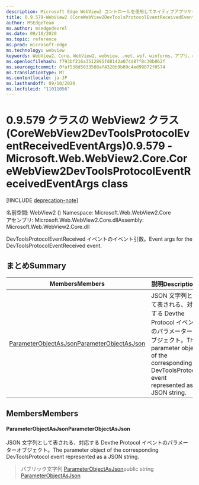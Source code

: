 ```yaml
---
description: Microsoft Edge WebView2 コントロールを使用してネイティブアプリケーションに web 技術 (HTML、CSS、JavaScript) を埋め込む
title: 0.9.579-WebView2 (CoreWebView2DevToolsProtocolEventReceivedEventArgs の場合)
author: MSEdgeTeam
ms.author: msedgedevrel
ms.date: 09/10/2020
ms.topic: reference
ms.prod: microsoft-edge
ms.technology: webview
keywords: WebView2、Core、WebView2、webview、.net、wpf、winforms、アプリ、edge、CoreWebView2、CoreWebView2Controller、browser control、edge html、Microsoft の WebView2。 CoreWebView2DevToolsProtocolEventReceivedEventArgs。
ms.openlocfilehash: f793bf216a3512895fd8142a074d87f8c30b862f
ms.sourcegitcommit: 0faf538d5033508af4320b9b89c4ed99872f0574
ms.translationtype: MT
ms.contentlocale: ja-JP
ms.lasthandoff: 09/10/2020
ms.locfileid: "11011056"
---
```

# <span data-ttu-id="ed1e7-104">0.9.579 クラスの WebView2 クラス (CoreWebView2DevToolsProtocolEventReceivedEventArgs)</span><span class="sxs-lookup"><span data-stu-id="ed1e7-104">0.9.579 - Microsoft.Web.WebView2.Core.CoreWebView2DevToolsProtocolEventReceivedEventArgs class</span></span> 

[!INCLUDE [deprecation-note](../../includes/deprecation-note.md)]

<span data-ttu-id="ed1e7-105">名前空間: WebView2 () </span><span class="sxs-lookup"><span data-stu-id="ed1e7-105">Namespace: Microsoft.Web.WebView2.Core</span></span>\
<span data-ttu-id="ed1e7-106">アセンブリ: Microsoft.Web.WebView2.Core.dll</span><span class="sxs-lookup"><span data-stu-id="ed1e7-106">Assembly: Microsoft.Web.WebView2.Core.dll</span></span>

<span data-ttu-id="ed1e7-107">DevToolsProtocolEventReceived イベントのイベント引数。</span><span class="sxs-lookup"><span data-stu-id="ed1e7-107">Event args for the DevToolsProtocolEventReceived event.</span></span>

## <span data-ttu-id="ed1e7-108">まとめ</span><span class="sxs-lookup"><span data-stu-id="ed1e7-108">Summary</span></span>

 <span data-ttu-id="ed1e7-109">Members</span><span class="sxs-lookup"><span data-stu-id="ed1e7-109">Members</span></span>                        | <span data-ttu-id="ed1e7-110">説明</span><span class="sxs-lookup"><span data-stu-id="ed1e7-110">Descriptions</span></span>
--------------------------------|---------------------------------------------
[<span data-ttu-id="ed1e7-111">ParameterObjectAsJson</span><span class="sxs-lookup"><span data-stu-id="ed1e7-111">ParameterObjectAsJson</span></span>](#parameterobjectasjson) | <span data-ttu-id="ed1e7-112">JSON 文字列として表される、対応する Devthe Protocol イベントのパラメーターオブジェクト。</span><span class="sxs-lookup"><span data-stu-id="ed1e7-112">The parameter object of the corresponding DevToolsProtocol event represented as a JSON string.</span></span>

## <span data-ttu-id="ed1e7-113">Members</span><span class="sxs-lookup"><span data-stu-id="ed1e7-113">Members</span></span>

#### <span data-ttu-id="ed1e7-114">ParameterObjectAsJson</span><span class="sxs-lookup"><span data-stu-id="ed1e7-114">ParameterObjectAsJson</span></span> 

<span data-ttu-id="ed1e7-115">JSON 文字列として表される、対応する Devthe Protocol イベントのパラメーターオブジェクト。</span><span class="sxs-lookup"><span data-stu-id="ed1e7-115">The parameter object of the corresponding DevToolsProtocol event represented as a JSON string.</span></span>

> <span data-ttu-id="ed1e7-116">パブリック文字列 [ParameterObjectAsJson](#parameterobjectasjson)</span><span class="sxs-lookup"><span data-stu-id="ed1e7-116">public string [ParameterObjectAsJson](#parameterobjectasjson)</span></span>

